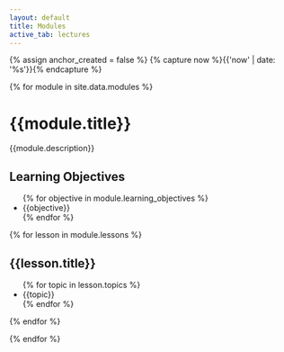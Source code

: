 ```yaml
---
layout: default
title: Modules
active_tab: lectures
---
```


<!-- Create a HTML anchor for the most recent lecture -->
{% assign anchor_created = false %}
{% capture now %}{{'now' | date: '%s'}}{% endcapture %}
<!-- End create a HTML anchor for the most recent lecture -->


{% for module in site.data.modules %}

# {{module.title}}

{{module.description}}

## Learning Objectives
<ul>
{% for objective in module.learning_objectives %}
<li>{{objective}}</li>
{% endfor %}
</ul>

{% for lesson in module.lessons %}

## {{lesson.title}}
<ul>
{% for topic in lesson.topics %}
<li>{{topic}}</li>
{% endfor %}
</ul>

{% endfor %}


{% endfor %}